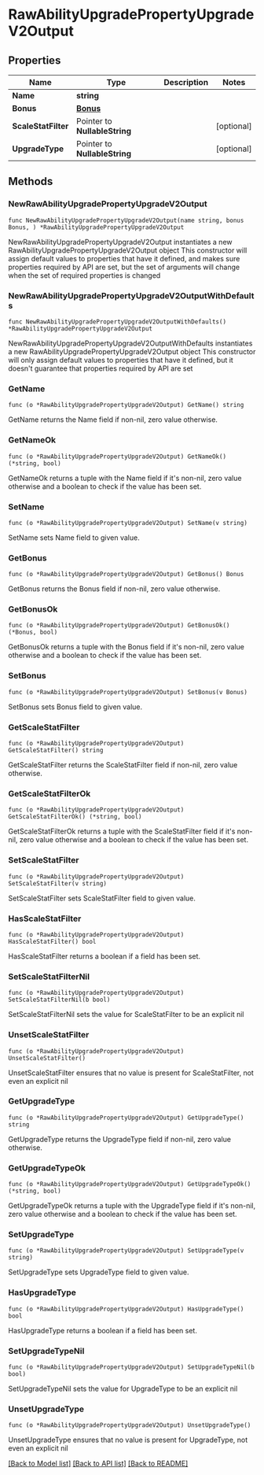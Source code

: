 # RawAbilityUpgradePropertyUpgradeV2Output

## Properties

Name | Type | Description | Notes
------------ | ------------- | ------------- | -------------
**Name** | **string** |  | 
**Bonus** | [**Bonus**](Bonus.md) |  | 
**ScaleStatFilter** | Pointer to **NullableString** |  | [optional] 
**UpgradeType** | Pointer to **NullableString** |  | [optional] 

## Methods

### NewRawAbilityUpgradePropertyUpgradeV2Output

`func NewRawAbilityUpgradePropertyUpgradeV2Output(name string, bonus Bonus, ) *RawAbilityUpgradePropertyUpgradeV2Output`

NewRawAbilityUpgradePropertyUpgradeV2Output instantiates a new RawAbilityUpgradePropertyUpgradeV2Output object
This constructor will assign default values to properties that have it defined,
and makes sure properties required by API are set, but the set of arguments
will change when the set of required properties is changed

### NewRawAbilityUpgradePropertyUpgradeV2OutputWithDefaults

`func NewRawAbilityUpgradePropertyUpgradeV2OutputWithDefaults() *RawAbilityUpgradePropertyUpgradeV2Output`

NewRawAbilityUpgradePropertyUpgradeV2OutputWithDefaults instantiates a new RawAbilityUpgradePropertyUpgradeV2Output object
This constructor will only assign default values to properties that have it defined,
but it doesn't guarantee that properties required by API are set

### GetName

`func (o *RawAbilityUpgradePropertyUpgradeV2Output) GetName() string`

GetName returns the Name field if non-nil, zero value otherwise.

### GetNameOk

`func (o *RawAbilityUpgradePropertyUpgradeV2Output) GetNameOk() (*string, bool)`

GetNameOk returns a tuple with the Name field if it's non-nil, zero value otherwise
and a boolean to check if the value has been set.

### SetName

`func (o *RawAbilityUpgradePropertyUpgradeV2Output) SetName(v string)`

SetName sets Name field to given value.


### GetBonus

`func (o *RawAbilityUpgradePropertyUpgradeV2Output) GetBonus() Bonus`

GetBonus returns the Bonus field if non-nil, zero value otherwise.

### GetBonusOk

`func (o *RawAbilityUpgradePropertyUpgradeV2Output) GetBonusOk() (*Bonus, bool)`

GetBonusOk returns a tuple with the Bonus field if it's non-nil, zero value otherwise
and a boolean to check if the value has been set.

### SetBonus

`func (o *RawAbilityUpgradePropertyUpgradeV2Output) SetBonus(v Bonus)`

SetBonus sets Bonus field to given value.


### GetScaleStatFilter

`func (o *RawAbilityUpgradePropertyUpgradeV2Output) GetScaleStatFilter() string`

GetScaleStatFilter returns the ScaleStatFilter field if non-nil, zero value otherwise.

### GetScaleStatFilterOk

`func (o *RawAbilityUpgradePropertyUpgradeV2Output) GetScaleStatFilterOk() (*string, bool)`

GetScaleStatFilterOk returns a tuple with the ScaleStatFilter field if it's non-nil, zero value otherwise
and a boolean to check if the value has been set.

### SetScaleStatFilter

`func (o *RawAbilityUpgradePropertyUpgradeV2Output) SetScaleStatFilter(v string)`

SetScaleStatFilter sets ScaleStatFilter field to given value.

### HasScaleStatFilter

`func (o *RawAbilityUpgradePropertyUpgradeV2Output) HasScaleStatFilter() bool`

HasScaleStatFilter returns a boolean if a field has been set.

### SetScaleStatFilterNil

`func (o *RawAbilityUpgradePropertyUpgradeV2Output) SetScaleStatFilterNil(b bool)`

 SetScaleStatFilterNil sets the value for ScaleStatFilter to be an explicit nil

### UnsetScaleStatFilter
`func (o *RawAbilityUpgradePropertyUpgradeV2Output) UnsetScaleStatFilter()`

UnsetScaleStatFilter ensures that no value is present for ScaleStatFilter, not even an explicit nil
### GetUpgradeType

`func (o *RawAbilityUpgradePropertyUpgradeV2Output) GetUpgradeType() string`

GetUpgradeType returns the UpgradeType field if non-nil, zero value otherwise.

### GetUpgradeTypeOk

`func (o *RawAbilityUpgradePropertyUpgradeV2Output) GetUpgradeTypeOk() (*string, bool)`

GetUpgradeTypeOk returns a tuple with the UpgradeType field if it's non-nil, zero value otherwise
and a boolean to check if the value has been set.

### SetUpgradeType

`func (o *RawAbilityUpgradePropertyUpgradeV2Output) SetUpgradeType(v string)`

SetUpgradeType sets UpgradeType field to given value.

### HasUpgradeType

`func (o *RawAbilityUpgradePropertyUpgradeV2Output) HasUpgradeType() bool`

HasUpgradeType returns a boolean if a field has been set.

### SetUpgradeTypeNil

`func (o *RawAbilityUpgradePropertyUpgradeV2Output) SetUpgradeTypeNil(b bool)`

 SetUpgradeTypeNil sets the value for UpgradeType to be an explicit nil

### UnsetUpgradeType
`func (o *RawAbilityUpgradePropertyUpgradeV2Output) UnsetUpgradeType()`

UnsetUpgradeType ensures that no value is present for UpgradeType, not even an explicit nil

[[Back to Model list]](../README.md#documentation-for-models) [[Back to API list]](../README.md#documentation-for-api-endpoints) [[Back to README]](../README.md)


